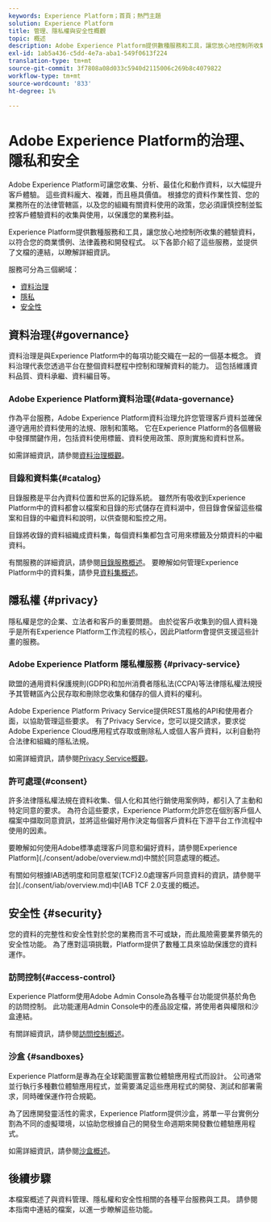 ```yaml
---
keywords: Experience Platform；首頁；熱門主題
solution: Experience Platform
title: 管理、隱私權與安全性概觀
topic: 概述
description: Adobe Experience Platform提供數種服務和工具，讓您放心地控制所收集的體驗資料，以符合您的商業慣例、法律義務和開發程式。
exl-id: 1ab5a436-c5dd-4e7a-aba1-549f0613f224
translation-type: tm+mt
source-git-commit: 3f7808a08d033c5940d2115006c269b8c4079822
workflow-type: tm+mt
source-wordcount: '833'
ht-degree: 1%

---
```


# Adobe Experience Platform的治理、隱私和安全

Adobe Experience Platform可讓您收集、分析、最佳化和動作資料，以大幅提升客戶體驗。 這些資料龐大、複雜，而且極具價值。 根據您的資料作業性質、您的業務所在的法律管轄區，以及您的組織有關資料使用的政策，您必須謹慎控制並監控客戶體驗資料的收集與使用，以保護您的業務利益。

Experience Platform提供數種服務和工具，讓您放心地控制所收集的體驗資料，以符合您的商業慣例、法律義務和開發程式。 以下各節介紹了這些服務，並提供了文檔的連結，以瞭解詳細資訊。

服務可分為三個網域：

* [資料治理](#governance)
* [隱私](#privacy)
* [安全性](#security)

## 資料治理{#governance}

資料治理是與Experience Platform中的每項功能交織在一起的一個基本概念。 資料治理代表您透過平台在整個資料歷程中控制和理解資料的能力。 這包括維護資料品質、資料承繼、資料編目等。

### Adobe Experience Platform資料治理{#data-governance}

作為平台服務，Adobe Experience Platform資料治理允許您管理客戶資料並確保遵守適用於資料使用的法規、限制和策略。 它在Experience Platform的各個層級中發揮關鍵作用，包括資料使用標籤、資料使用政策、原則實施和資料世系。

如需詳細資訊，請參閱[資料治理概觀](../../data-governance/home.md)。

### 目錄和資料集{#catalog}

目錄服務是平台內資料位置和世系的記錄系統。 雖然所有吸收到Experience Platform中的資料都會以檔案和目錄的形式儲存在資料湖中，但目錄會保留這些檔案和目錄的中繼資料和說明，以供查閱和監控之用。

目錄將收錄的資料組織成資料集，每個資料集都包含可用來標籤及分類資料的中繼資料。

有關服務的詳細資訊，請參閱[目錄服務概述](../../catalog/home.md)。 要瞭解如何管理Experience Platform中的資料集，請參見[資料集概述](../../catalog/datasets/overview.md)。

## 隱私權 {#privacy}

隱私權是您的企業、立法者和客戶的重要問題。 由於從客戶收集到的個人資料幾乎是所有Experience Platform工作流程的核心，因此Platform會提供支援這些計畫的服務。

### Adobe Experience Platform 隱私權服務 {#privacy-service}

歐盟的通用資料保護規則(GDPR)和加州消費者隱私法(CCPA)等法律隱私權法規授予其管轄區內公民存取和刪除您收集和儲存的個人資料的權利。

Adobe Experience Platform Privacy Service提供REST風格的API和使用者介面，以協助管理這些要求。 有了Privacy Service，您可以提交請求，要求從Adobe Experience Cloud應用程式存取或刪除私人或個人客戶資料，以利自動符合法律和組織的隱私法規。

如需詳細資訊，請參閱[Privacy Service概觀](../../privacy-service/home.md)。

### 許可處理{#consent}

許多法律隱私權法規在資料收集、個人化和其他行銷使用案例時，都引入了主動和特定同意的要求。 為符合這些要求，Experience Platform允許您在個別客戶個人檔案中擷取同意資訊，並將這些偏好用作決定每個客戶資料在下游平台工作流程中使用的因素。

要瞭解如何使用Adobe標準處理客戶同意和偏好資料，請參閱Experience Platform](./consent/adobe/overview.md)中關於[同意處理的概述。

有關如何根據IAB透明度和同意框架(TCF)2.0處理客戶同意資料的資訊，請參閱平台](./consent/iab/overview.md)中[IAB TCF 2.0支援的概述。

## 安全性 {#security}

您的資料的完整性和安全性對於您的業務而言不可或缺，而此風險需要業界領先的安全性功能。 為了應對這項挑戰，Platform提供了數種工具來協助保護您的資料運作。

### 訪問控制{#access-control}

Experience Platform使用Adobe Admin Console為各種平台功能提供基於角色的訪問控制。 此功能運用Admin Console中的產品設定檔，將使用者與權限和沙盒連結。

有關詳細資訊，請參閱[訪問控制概述](../../access-control/home.md)。

### 沙盒 {#sandboxes}

Experience Platform是專為在全球範圍豐富數位體驗應用程式而設計。 公司通常並行執行多種數位體驗應用程式，並需要滿足這些應用程式的開發、測試和部署需求，同時確保運作符合規範。

為了因應開發靈活性的需求，Experience Platform提供沙盒，將單一平台實例分割為不同的虛擬環境，以協助您根據自己的開發生命週期來開發數位體驗應用程式。

如需詳細資訊，請參閱[沙盒概述](../../sandboxes/home.md)。

## 後續步驟

本檔案概述了與資料管理、隱私權和安全性相關的各種平台服務與工具。 請參閱本指南中連結的檔案，以進一步瞭解這些功能。
